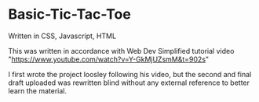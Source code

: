 # Basic-Tic-Tac-Toe
Written in CSS, Javascript, HTML

This was written in accordance with Web Dev Simplified tutorial video "https://www.youtube.com/watch?v=Y-GkMjUZsmM&t=902s"

I first wrote the project loosley following his video, but the second and final draft uploaded was rewritten blind without any external reference to better learn the material. 
